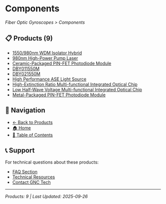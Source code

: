 # Components

*Fiber Optic Gyroscopes > Components*

## 📋 Products (9)

- [1550/980nm WDM Isolator Hybrid](wdm-isolator-hybrid-yffb1550h980.md)
- [980nm High-Power Pump Laser](pump-laser-980nm-gjp980fy10.md)
- [Ceramic-Packaged PIN-FET Photodiode Module](pin-fet-photodiode-module-gje45c.md)
- [DBY011550M](mioc-dby01.md)
- [DBY021550M](mioc-dby02.md)
- [High Performance ASE Light Source](ase-light-source-ygfz15gb.md)
- [High-Extinction Ratio Multi-functional Integrated Optical Chip](mioc-dby03.md)
- [Low Half-Wave Voltage Multi-functional Integrated Optical Chip](mioc-dby04.md)
- [Metal-Packaged PIN-FET Photodiode Module](pin-fet-photodiode-module-gje45j.md)

## 🔗 Navigation

- [← Back to Products](../../../README.md)
- [🏠 Home](../../../../README.md)
- [📑 Table of Contents](../../../../Table-of-Contents.md)

## 📞 Support

For technical questions about these products:
- [FAQ Section](../../../../faq/README.md)
- [Technical Resources](../../../../resources/README.md)
- [Contact GNC Tech](https://www.gnc-tech.com/contact)

---
*Products: 9 | Last Updated: 2025-09-26*
